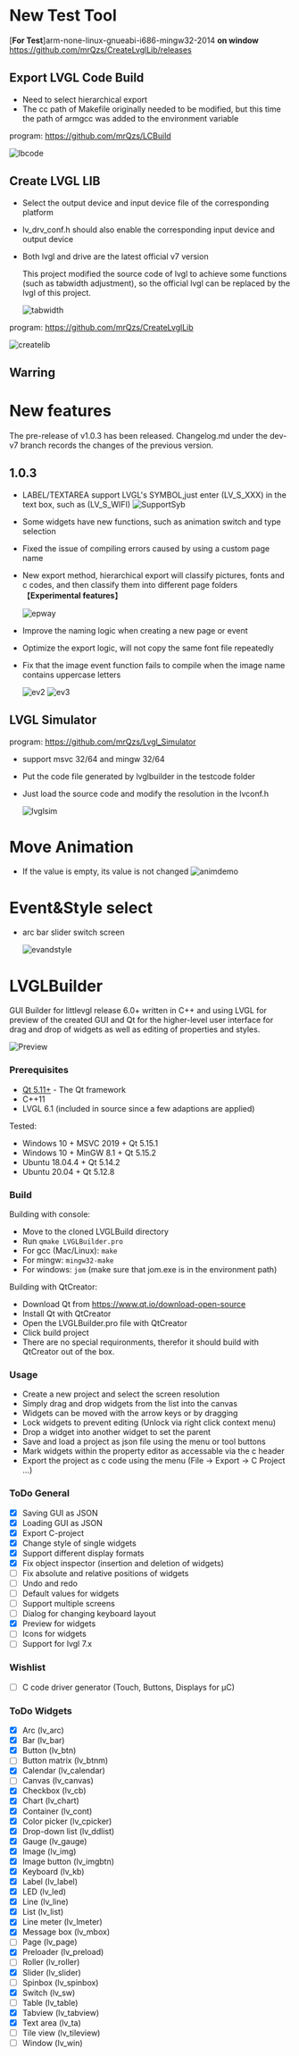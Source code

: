 # New Test Tool

[**For Test**]arm-none-linux-gnueabi-i686-mingw32-2014 **on window** https://github.com/mrQzs/CreateLvglLib/releases

## Export LVGL Code Build
- Need to select hierarchical export 
- The cc path of Makefile originally needed to be modified, but this time the path of armgcc was added to the environment variable

program: https://github.com/mrQzs/LCBuild

![lbcode](https://github.com/mrQzs/LCBuild/blob/main/lbcode.gif)

## Create LVGL LIB

- Select the output device and input device file of the corresponding platform

- lv_drv_conf.h should also enable the corresponding input device and output device

- Both lvgl and drive are the latest official v7 version

  This project modified the source code of lvgl to achieve some functions (such as tabwidth adjustment), so the official lvgl can be replaced by the lvgl of this project.

  ![tabwidth](https://github.com/mrQzs/CreateLvglLib/blob/main/tabwidth.gif)

program: https://github.com/mrQzs/CreateLvglLib

![createlib](https://github.com/mrQzs/CreateLvglLib/blob/main/createlib.gif)



## Warring

# New features
The pre-release of v1.0.3 has been released. 
Changelog.md under the dev-v7 branch records the changes of the previous version.

## 1.0.3

- LABEL/TEXTAREA support LVGL's SYMBOL,just enter (LV_S_XXX) in the text box, such as (LV_S_WIFI) 
  ![SupportSyb](https://raw.githubusercontent.com/CURTLab/LVGLBuilder/master/doc/supportsyb.png)

- Some widgets have new functions, such as animation switch and type selection

- Fixed the issue of compiling errors caused by using a custom page name

- New export method, hierarchical export will classify pictures, fonts and c codes, and then classify them into different page folders 【**Experimental features**】

  ![epway](https://raw.githubusercontent.com/CURTLab/LVGLBuilder/master/doc/epway.gif)

- Improve the naming logic when creating a new page or event

- Optimize the export logic, will not copy the same font file repeatedly

- Fix that the image event function fails to compile when the image name contains uppercase letters
  
  ![ev2](https://raw.githubusercontent.com/CURTLab/LVGLBuilder/master/doc/Event2.gif)
  ![ev3](https://raw.githubusercontent.com/CURTLab/LVGLBuilder/master/doc/Event3.gif)

## LVGL Simulator

program: https://github.com/mrQzs/Lvgl_Simulator
* support msvc 32/64 and mingw 32/64
* Put the code file generated by lvglbuilder in the testcode folder
* Just load the source code and modify the resolution in the lvconf.h

  ![lvglsim](https://raw.githubusercontent.com/CURTLab/LVGLBuilder/master/doc/lvglsim.gif)

# Move Animation

* If the value is empty, its value is not changed
  ![animdemo](https://raw.githubusercontent.com/CURTLab/LVGLBuilder/master/doc/animdemo.gif)

# Event&Style select

* arc bar slider switch screen

  ![evandstyle](https://raw.githubusercontent.com/CURTLab/LVGLBuilder/master/doc/event_style1.gif)


# LVGLBuilder
 GUI Builder for littlevgl release 6.0+ written in C++ and using LVGL for preview of the created GUI and Qt for the higher-level user interface for drag and drop of widgets as well as editing of properties and styles. 

![Preview](https://raw.githubusercontent.com/CURTLab/LVGLBuilder/master/doc/preview.png)

### Prerequisites
* [Qt 5.11+](https://www.qt.io/) - The Qt framework
* C++11
* LVGL 6.1 (included in source since a few adaptions are applied)

Tested:
 * Windows 10 + MSVC 2019 + Qt 5.15.1
 * Windows 10 + MinGW 8.1 + Qt 5.15.2
 * Ubuntu 18.04.4 + Qt 5.14.2
 * Ubuntu 20.04 + Qt 5.12.8

### Build
Building with console:
* Move to the cloned LVGLBuild directory
* Run ```qmake LVGLBuilder.pro```
* For gcc (Mac/Linux): ```make```
* For mingw: ```mingw32-make```
* For windows: ```jom``` (make sure that jom.exe is in the environment path)

Building with QtCreator:
* Download Qt from https://www.qt.io/download-open-source
* Install Qt with QtCreator
* Open the LVGLBuilder.pro file with QtCreator
* Click build project
* There are no special requironments, therefor it should build with QtCreator out of the box. 

### Usage
 * Create a new project and select the screen resolution
 * Simply drag and drop widgets from the list into the canvas
 * Widgets can be moved with the arrow keys or by dragging
 * Lock widgets to prevent editing (Unlock via right click context menu)
 * Drop a widget into another widget to set the parent
 * Save and load a project as json file using the menu or tool buttons
 * Mark widgets within the property editor as accessable via the c header
 * Export the project as c code using the menu (File -> Export -> C Project ...)

### ToDo General
- [x] Saving GUI as JSON
- [x] Loading GUI as JSON
- [x] Export C-project
- [x] Change style of single widgets
- [x] Support different display formats
- [x] Fix object inspector (insertion and deletion of widgets)
- [ ] Fix absolute and relative positions of widgets
- [ ] Undo and redo
- [ ] Default values for widgets
- [ ] Support multiple screens
- [ ] Dialog for changing keyboard layout
- [x] Preview for widgets
- [ ] Icons for widgets
- [ ] Support for lvgl 7.x

### Wishlist
- [ ] C code driver generator (Touch, Buttons, Displays for µC)

### ToDo Widgets
- [x] Arc (lv_arc)
- [x] Bar (lv_bar)
- [x] Button (lv_btn)
- [ ] Button matrix (lv_btnm)
- [x] Calendar (lv_calendar)
- [ ] Canvas (lv_canvas)
- [x] Checkbox (lv_cb)
- [x] Chart (lv_chart)
- [x] Container (lv_cont)
- [x] Color picker (lv_cpicker)
- [x] Drop-down list (lv_ddlist)
- [x] Gauge (lv_gauge)
- [x] Image (lv_img)
- [x] Image button (lv_imgbtn)
- [x] Keyboard (lv_kb)
- [x] Label (lv_label)
- [x] LED (lv_led)
- [x] Line (lv_line)
- [x] List (lv_list)
- [x] Line meter (lv_lmeter)
- [x] Message box (lv_mbox)
- [ ] Page (lv_page)
- [x] Preloader (lv_preload)
- [ ] Roller (lv_roller)
- [x] Slider (lv_slider)
- [ ] Spinbox (lv_spinbox)
- [x] Switch (lv_sw)
- [ ] Table (lv_table)
- [x] Tabview (lv_tabview)
- [x] Text area (lv_ta)
- [ ] Tile view (lv_tileview)
- [ ] Window (lv_win)
